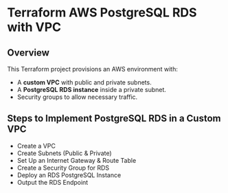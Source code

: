 # Terraform AWS PostgreSQL RDS with VPC

## Overview
This Terraform project provisions an AWS environment with:
- A **custom VPC** with public and private subnets.
- A **PostgreSQL RDS instance** inside a private subnet.
- Security groups to allow necessary traffic.

## Steps to Implement PostgreSQL RDS in a Custom VPC
- Create a VPC
- Create Subnets (Public & Private)
- Set Up an Internet Gateway & Route Table
- Create a Security Group for RDS
- Deploy an RDS PostgreSQL Instance
- Output the RDS Endpoint
